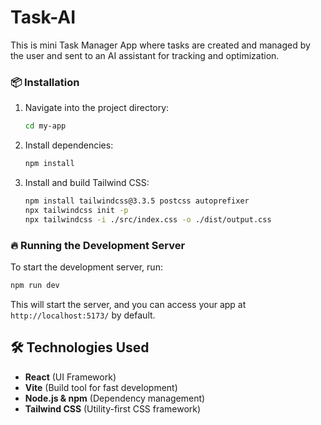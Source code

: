 # Task-AI

This is mini Task Manager App where tasks are created and managed by the user and sent to an AI assistant for tracking and optimization.

### 📦 Installation
1. Navigate into the project directory:
   ```sh
   cd my-app
   ```
2. Install dependencies:
   ```sh
   npm install
   ```
3. Install and build Tailwind CSS:
   ```sh
   npm install tailwindcss@3.3.5 postcss autoprefixer  
   npx tailwindcss init -p 
   npx tailwindcss -i ./src/index.css -o ./dist/output.css
   ```

### 🔥 Running the Development Server

To start the development server, run:
```sh
npm run dev
```

This will start the server, and you can access your app at `http://localhost:5173/` by default.

## 🛠️ Technologies Used
- **React** (UI Framework)
- **Vite** (Build tool for fast development)
- **Node.js & npm** (Dependency management)
- **Tailwind CSS** (Utility-first CSS framework)
